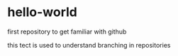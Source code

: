 hello-world
===========

first repository to get familiar with github

this tect is used to understand branching in repositories
